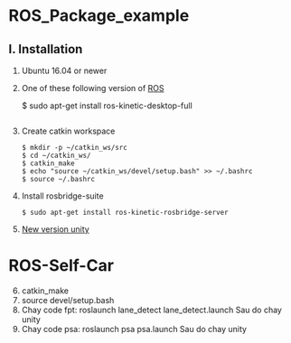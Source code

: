 # ROS_Package_example
## I. Installation
1. Ubuntu 16.04 or newer
2. One of these following version of [ROS](https://ros.org)
    
      $ sudo apt-get install ros-kinetic-desktop-full
      ```
3. Create catkin workspace
    ```
    $ mkdir -p ~/catkin_ws/src
    $ cd ~/catkin_ws/
    $ catkin_make
    $ echo "source ~/catkin_ws/devel/setup.bash" >> ~/.bashrc
    $ source ~/.bashrc
    ```
  
4. Install rosbridge-suite
    ```
    $ sudo apt-get install ros-kinetic-rosbridge-server
    ```
5. [New version unity](https://drive.google.com/drive/u/0/folders/1ShsdXU_2Dk86wIaTQb9mbJNWgT3kEy0_?hl=en)
# ROS-Self-Car

6. catkin_make
7. source devel/setup.bash
8. Chay code fpt: roslaunch lane_detect lane_detect.launch
    Sau do chay unity 
9. Chay code psa: roslaunch psa psa.launch
    Sau do chay unity 
